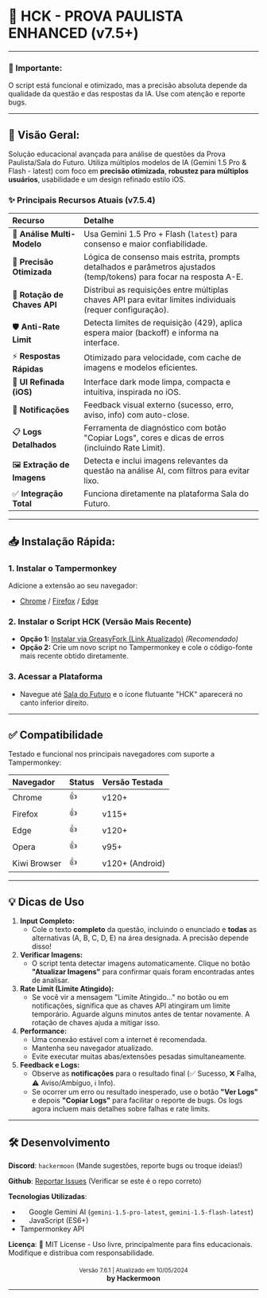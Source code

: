 # 🚀 HCK - PROVA PAULISTA ENHANCED (v7.5+)

---
### 📢 Importante:

O script está funcional e otimizado, mas a precisão absoluta depende da qualidade da questão e das respostas da IA. Use com atenção e reporte bugs.

---

## 📌 Visão Geral:
Solução educacional avançada para análise de questões da Prova Paulista/Sala do Futuro. Utiliza múltiplos modelos de IA (Gemini 1.5 Pro & Flash - latest) com foco em **precisão otimizada**, **robustez para múltiplos usuários**, usabilidade e um design refinado estilo iOS.

### ✨ Principais Recursos Atuais (v7.5.4)
| Recurso                     | Detalhe                                                                                                  |
| :-------------------------- | :------------------------------------------------------------------------------------------------------- |
| 🧠 **Análise Multi-Modelo**     | Usa Gemini 1.5 Pro + Flash (`latest`) para consenso e maior confiabilidade.                                |
| 🎯 **Precisão Otimizada**     | Lógica de consenso mais estrita, prompts detalhados e parâmetros ajustados (temp/tokens) para focar na resposta A-E. |
| 🔑 **Rotação de Chaves API**    | Distribui as requisições entre múltiplas chaves API para evitar limites individuais (requer configuração). |
| 🛡️ **Anti-Rate Limit**        | Detecta limites de requisição (429), aplica espera maior (backoff) e informa na interface.             |
| ⚡ **Respostas Rápidas**       | Otimizado para velocidade, com cache de imagens e modelos eficientes.                                        |
| 📱 **UI Refinada (iOS)**      | Interface dark mode limpa, compacta e intuitiva, inspirada no iOS.                                         |
| 🔔 **Notificações**         | Feedback visual externo (sucesso, erro, aviso, info) com auto-close.                                     |
| 📋 **Logs Detalhados**        | Ferramenta de diagnóstico com botão "Copiar Logs", cores e dicas de erros (incluindo Rate Limit).          |
| 🖼️ **Extração de Imagens**    | Detecta e inclui imagens relevantes da questão na análise AI, com filtros para evitar lixo.              |
| ✅ **Integração Total**       | Funciona diretamente na plataforma Sala do Futuro.                                                         |

---

## 📥 Instalação Rápida:

### 1. Instalar o Tampermonkey
Adicione a extensão ao seu navegador:
- [Chrome](https://chromewebstore.google.com/detail/tampermonkey/dhdgffkkebhmkfjojejmpbldmpobfkfo) / [Firefox](https://addons.mozilla.org/firefox/addon/tampermonkey/) / [Edge](https://microsoftedge.microsoft.com/addons/detail/tampermonkey/iikmkjmpaadaobahmlepeloendndfphd)

### 2. Instalar o Script HCK (Versão Mais Recente)
- **Opção 1:** [Instalar via GreasyFork (Link Atualizado)](https://greasyfork.org/pt-BR/scripts/532137-hck-prova-paulista-enhanced) *(Recomendado)*
- **Opção 2:** Crie um novo script no Tampermonkey e cole o código-fonte mais recente obtido diretamente.

### 3. Acessar a Plataforma
- Navegue até [Sala do Futuro](https://saladofuturo.educacao.sp.gov.br) e o ícone flutuante "HCK" aparecerá no canto inferior direito.

---

## ✅ Compatibilidade
Testado e funcional nos principais navegadores com suporte a Tampermonkey:

| Navegador    | Status | Versão Testada |
| :----------- | :----- | :------------- |
| Chrome       | 👍     | v120+          |
| Firefox      | 👍     | v115+          |
| Edge         | 👍     | v120+          |
| Opera        | 👍     | v95+           |
| Kiwi Browser | 👍     | v120+ (Android)|

---

## 💡 Dicas de Uso

1.  **Input Completo:**
    - Cole o texto **completo** da questão, incluindo o enunciado e **todas** as alternativas (A, B, C, D, E) na área designada. A precisão depende disso!
2.  **Verificar Imagens:**
    - O script tenta detectar imagens automaticamente. Clique no botão **"Atualizar Imagens"** para confirmar quais foram encontradas antes de analisar.
3.  **Rate Limit (Limite Atingido):**
    - Se você vir a mensagem "Limite Atingido..." no botão ou em notificações, significa que as chaves API atingiram um limite temporário. Aguarde alguns minutos antes de tentar novamente. A rotação de chaves ajuda a mitigar isso.
4.  **Performance:**
    - Uma conexão estável com a internet é recomendada.
    - Mantenha seu navegador atualizado.
    - Evite executar muitas abas/extensões pesadas simultaneamente.
5.  **Feedback e Logs:**
    - Observe as **notificações** para o resultado final (✅ Sucesso, ❌ Falha, ⚠️ Aviso/Ambíguo, ℹ️ Info).
    - Se ocorrer um erro ou resultado inesperado, use o botão **"Ver Logs"** e depois **"Copiar Logs"** para facilitar o reporte de bugs. Os logs agora incluem mais detalhes sobre falhas e rate limits.

---

## 🛠️ Desenvolvimento

**Discord**: `hackermoon` (Mande sugestões, reporte bugs ou troque ideias!)

**Github**: [Reportar Issues](https://github.com/hackermoon1/sala-do-futuro-script/issues) (Verificar se este é o repo correto)

**Tecnologias Utilizadas**:
- <img src="https://cdn.jsdelivr.net/gh/devicons/devicon/icons/googlecloud/googlecloud-original.svg" width="14"> Google Gemini AI (`gemini-1.5-pro-latest`, `gemini-1.5-flash-latest`)
- <img src="https://cdn.jsdelivr.net/gh/devicons/devicon/icons/javascript/javascript-original.svg" width="14"> JavaScript (ES6+)
- Tampermonkey API

**Licença**:
📜 MIT License - Uso livre, principalmente para fins educacionais. Modifique e distribua com responsabilidade.

<div align="center" style="margin-top:20px">
  <sub>Versão 7.6.1 | Atualizado em 10/05/2024</sub>
  <br>
  <strong>by Hackermoon</strong>
</div>

---
